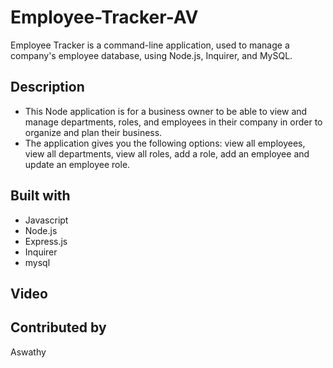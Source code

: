 # Employee-Tracker-AV
Employee Tracker is a command-line application, used  to manage a company's employee database, using Node.js, Inquirer, and MySQL.

## Description
* This Node application is for a business owner to be able to view and manage departments, roles, and employees in their company in order to organize and plan their business.
* The application gives you the following options: view all employees, view all departments, view all roles, add a role, add an employee and update an employee role.

## Built with
* Javascript
* Node.js
* Express.js
* Inquirer
* mysql

## Video

## Contributed by
Aswathy
